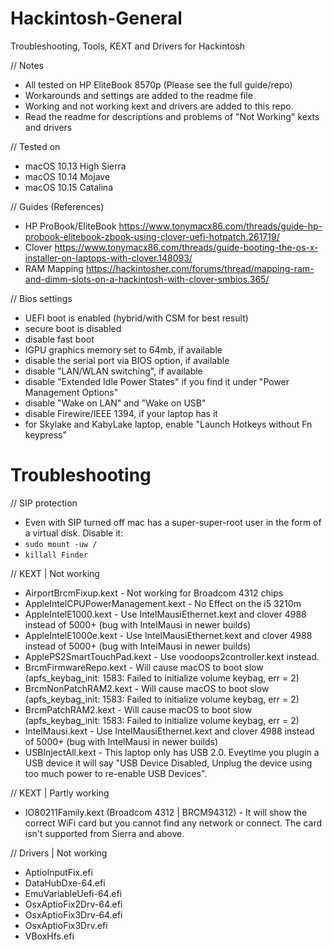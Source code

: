 # Hackintosh-General
Troubleshooting, Tools, KEXT and Drivers for Hackintosh

// Notes
* All tested on HP EliteBook 8570p (Please see the full guide/repo)
* Workarounds and settings are added to the readme file
* Working and not working kext and drivers are added to this repo. 
* Read the readme for descriptions and problems of "Not Working" kexts and drivers 

// Tested on
* macOS 10.13 High Sierra
* macOS 10.14 Mojave
* macOS 10.15 Catalina

// Guides (References)
* HP ProBook/EliteBook https://www.tonymacx86.com/threads/guide-hp-probook-elitebook-zbook-using-clover-uefi-hotpatch.261719/
* Clover https://www.tonymacx86.com/threads/guide-booting-the-os-x-installer-on-laptops-with-clover.148093/
* RAM Mapping https://hackintosher.com/forums/thread/mapping-ram-and-dimm-slots-on-a-hackintosh-with-clover-smbios.365/

// Bios settings
- UEFI boot is enabled (hybrid/with CSM for best result)
- secure boot is disabled
- disable fast boot
- IGPU graphics memory set to 64mb, if available
- disable the serial port via BIOS option, if available
- disable "LAN/WLAN switching", if available
- disable "Extended Idle Power States" if you find it under "Power Management Options"
- disable "Wake on LAN" and "Wake on USB"
- disable Firewire/IEEE 1394, if your laptop has it
- for Skylake and KabyLake laptop, enable "Launch Hotkeys without Fn keypress"

# Troubleshooting
// SIP protection
* Even with SIP turned off mac has a super-super-root user in the form of a virtual disk. Disable it:
* `sudo mount -uw /`
* `killall Finder`

// KEXT | Not working
- AirportBrcmFixup.kext - Not working for Broadcom 4312 chips
- AppleIntelCPUPowerManagement.kext - No Effect on the i5 3210m
- AppleIntelE1000.kext - Use IntelMausiEthernet.kext and clover 4988 instead of 5000+ (bug with IntelMausi in newer builds)
- AppleIntelE1000e.kext - Use IntelMausiEthernet.kext and clover 4988 instead of 5000+ (bug with IntelMausi in newer builds)
- ApplePS2SmartTouchPad.kext - Use voodoops2controller.kext instead.
- BrcmFirmwareRepo.kext - Will cause macOS to boot slow (apfs_keybag_init: 1583: Failed to initialize volume keybag, err = 2)
- BrcmNonPatchRAM2.kext - Will cause macOS to boot slow (apfs_keybag_init: 1583: Failed to initialize volume keybag, err = 2)
- BrcmPatchRAM2.kext - Will cause macOS to boot slow (apfs_keybag_init: 1583: Failed to initialize volume keybag, err = 2)
- IntelMausi.kext - Use IntelMausiEthernet.kext and clover 4988 instead of 5000+ (bug with IntelMausi in newer builds)
- USBInjectAll.kext - This laptop only has USB 2.0. Eveytime you plugin a USB device it will say "USB Device Disabled, Unplug the device using too much power to re-enable USB Devices".

// KEXT | Partly working
- IO80211Family.kext (Broadcom 4312 | BRCM94312) - It will show the correct WiFi card but you cannot find any network or connect. The card isn't supported from Sierra and above.  

// Drivers | Not working
- AptioInputFix.efi
- DataHubDxe-64.efi
- EmuVariableUefi-64.efi
- OsxAptioFix2Drv-64.efi
- OsxAptioFix3Drv-64.efi
- OsxAptioFix3Drv.efi
- VBoxHfs.efi
